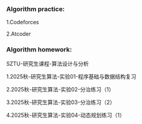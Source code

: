### Algorithm practice: 

1.Codeforces

2.Atcoder

### Algorithm homework:

SZTU-研究生课程-算法设计与分析

1.2025秋-研究生算法-实验01-程序基础与数据结构复习

2.2025秋-研究生算法-实验02-分治练习（1）

3.2025秋-研究生算法-实验03-分治练习（2）

4.2025秋-研究生算法-实验04-动态规划练习（1）
